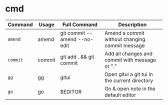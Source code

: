 # cmd

| Command  | Usage        | Full Command                 | Description                                    |
|----------|--------------|------------------------------|------------------------------------------------|
| `amend`  | amend        | git commit --amend --no-edit | Amend a commit without changing commit message |
| `commit` | commit <msg> | git add . && git commit      | Add all changes and commit with message or "." |
| `gg`     | gg <args>    | gitui                        | Open gitui a git tui in the current directory  |
| `go`     | go <dest>    | $EDITOR <dest>               | Go & open note in the default editor           |
